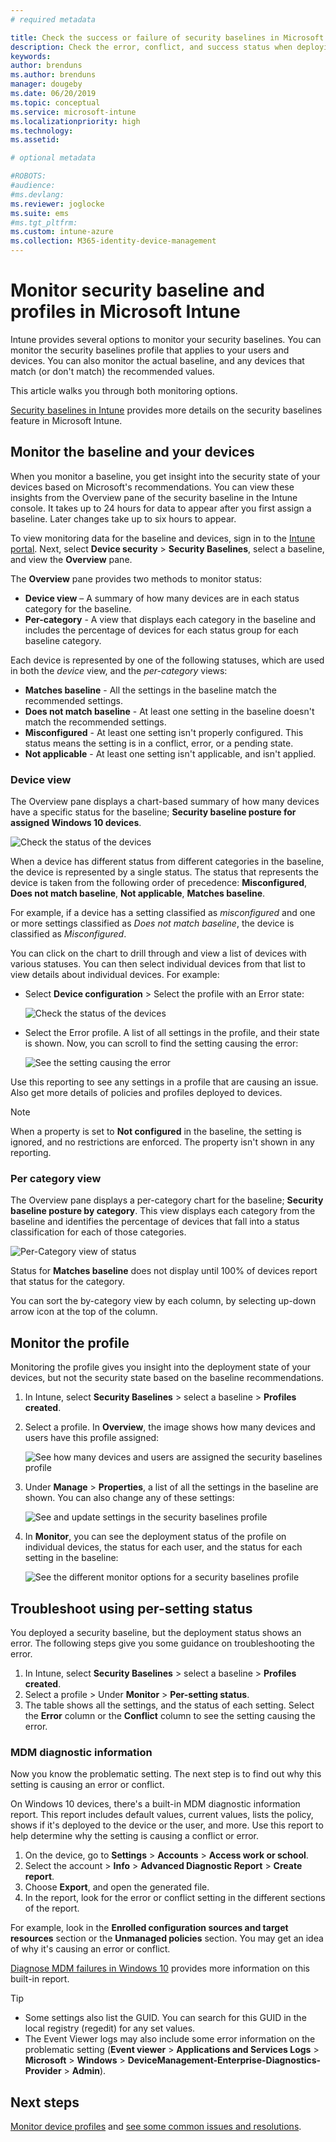 ```yaml
---
# required metadata

title: Check the success or failure of security baselines in Microsoft Intune - Azure | Microsoft Docs
description: Check the error, conflict, and success status when deploying security baselines to users and devices in Microsoft Intune MDM. See how to troubleshoot using client logs, and the report features in Intune.
keywords:
author: brenduns 
ms.author: brenduns
manager: dougeby
ms.date: 06/20/2019
ms.topic: conceptual
ms.service: microsoft-intune
ms.localizationpriority: high
ms.technology:
ms.assetid: 

# optional metadata

#ROBOTS:
#audience:
#ms.devlang:
ms.reviewer: joglocke
ms.suite: ems
#ms.tgt_pltfrm:
ms.custom: intune-azure
ms.collection: M365-identity-device-management
---
```


# Monitor security baseline and profiles in Microsoft Intune  

Intune provides several options to monitor your security baselines. You can monitor the security baselines profile that applies to your users and devices. You can also monitor the actual baseline, and any devices that match (or don't match) the recommended values.

This article walks you through both monitoring options.

[Security baselines in Intune](security-baselines.md) provides more details on the security baselines feature in Microsoft Intune.

## Monitor the baseline and your devices  

When you monitor a baseline, you get insight into the security state of your devices based on Microsoft's recommendations. You can view these insights from the Overview pane of the security baseline in the Intune console.  It takes up to 24 hours for data to appear after you first assign a baseline. Later changes take up to six hours to appear.  

To view monitoring data for the baseline and devices, sign in to the [Intune portal](https://go.microsoft.com/fwlink/?linkid=2090973). Next, select **Device security** > **Security Baselines**, select a baseline, and view the **Overview** pane.

The **Overview** pane provides two methods to monitor status:
- **Device view** – A summary of how many devices are in each status category for the baseline.  
- **Per-category** - A view that displays each category in the baseline and includes the percentage of devices for each status group for each baseline category. 

Each device is represented by one of the following statuses, which are used in both the *device* view, and the *per-category* views:  
- **Matches baseline** - All the settings in the baseline match the recommended settings.
- **Does not match baseline** - At least one setting in the baseline doesn't match the recommended settings.
- **Misconfigured** - At least one setting isn't properly configured. This status means the setting is in a conflict, error, or a pending state.
- **Not applicable** - At least one setting isn't applicable, and isn't applied.

### Device view
The Overview pane displays a chart-based summary of how many devices have a specific status for the baseline; **Security baseline posture for assigned Windows 10 devices**.  

![Check the status of the devices](./media/security-baselines-monitor/overview.png)

When a device has different status from different categories in the baseline, the device is represented by a single status. The status that represents the device is taken from the following order of precedence: **Misconfigured**, **Does not match baseline**, **Not applicable**, **Matches baseline**.  

For example, if a device has a setting classified as *misconfigured* and one or more settings classified as *Does not match baseline*, the device is classified as *Misconfigured*.  

You can click on the chart to drill through and view a list of devices with various statuses. You can then select individual devices from that list to view details about individual devices. For example:
- Select **Device configuration** > Select the profile with an Error state:

  ![Check the status of the devices](./media/security-baselines-monitor/device-configuration-profile-list.png)

- Select the Error profile. A list of all settings in the profile, and their state is shown. Now, you can scroll to find the setting causing the error:

  ![See the setting causing the error](./media/security-baselines-monitor/profile-with-error-status.png)

Use this reporting to see any settings in a profile that are causing an issue. Also get more details of policies and profiles deployed to devices.

> [!NOTE]
> When a property is set to **Not configured** in the baseline, the setting is ignored, and no restrictions are enforced. The property isn't shown in any reporting.

### Per category view
The Overview pane displays a per-category chart for the baseline; **Security baseline posture by category**.  This view displays each category from the baseline and identifies the percentage of devices that fall into a status classification for each of those categories. 
 
![Per-Category view of status](./media/security-baselines-monitor/monitor-baseline-per-category.png)

Status for **Matches baseline** does not display until 100% of devices report that status for the category.   

You can sort the by-category view by each column, by selecting up-down arrow icon at the top of the column.  

## Monitor the profile

Monitoring the profile gives you insight into the deployment state of your devices, but not the security state based on the baseline recommendations.

1. In Intune, select **Security Baselines** > select a baseline > **Profiles created**.

2. Select a profile. In **Overview**, the image shows how many devices and users have this profile assigned:

    ![See how many devices and users are assigned the security baselines profile](./media/security-baselines-monitor/existing-profile-overview.png)

3. Under **Manage** > **Properties**, a list of all the settings in the baseline are shown. You can also change any of these settings:

    ![See and update settings in the security baselines profile](./media/security-baselines-monitor/manage-settings.png)

4. In **Monitor**, you can see the deployment status of the profile on individual devices, the status for each user, and the status for each setting in the baseline:

    ![See the different monitor options for a security baselines profile](./media/security-baselines-monitor/monitor-status-options.png)

## Troubleshoot using per-setting status

You deployed a security baseline, but the deployment status shows an error. The following steps give you some guidance on troubleshooting the error.

1. In Intune, select **Security Baselines** > select a baseline > **Profiles created**.
2. Select a profile > Under **Monitor** > **Per-setting status**.
3. The table shows all the settings, and the status of each setting. Select the **Error** column or the **Conflict** column to see the setting causing the error.

### MDM diagnostic information

Now you know the problematic setting. The next step is to find out why this setting is causing an error or conflict. 

On Windows 10 devices, there's a built-in MDM diagnostic information report. This report includes default values, current values, lists the policy, shows if it's deployed to the device or the user, and more. Use this report to help determine why the setting is causing a conflict or error.

1. On the device, go to **Settings** > **Accounts** > **Access work or school**.
2. Select the account > **Info** > **Advanced Diagnostic Report** > **Create report**.
3. Choose **Export**, and open the generated file.
4. In the report, look for the error or conflict setting in the different sections of the report.

  For example, look in the **Enrolled configuration sources and target resources** section or the **Unmanaged policies** section. You may get an idea of why it's causing an error or conflict.

[Diagnose MDM failures in Windows 10](https://docs.microsoft.com/windows/client-management/mdm/diagnose-mdm-failures-in-windows-10) provides more information on this built-in report.

> [!TIP]
> - Some settings also list the GUID. You can search for this GUID in the local registry (regedit) for any set values.
> - The Event Viewer logs may also include some error information on the problematic setting (**Event viewer** > **Applications and Services Logs** > **Microsoft** > **Windows** > **DeviceManagement-Enterprise-Diagnostics-Provider** > **Admin**).

## Next steps

[Monitor device profiles](device-profile-monitor.md) and [see some common issues and resolutions](device-profile-troubleshoot.md).
